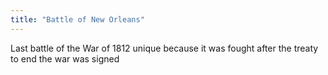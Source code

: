 ```yaml
---
title: "Battle of New Orleans"
---
```

Last battle of the War of 1812 unique because it was fought after the treaty to end the war was signed

